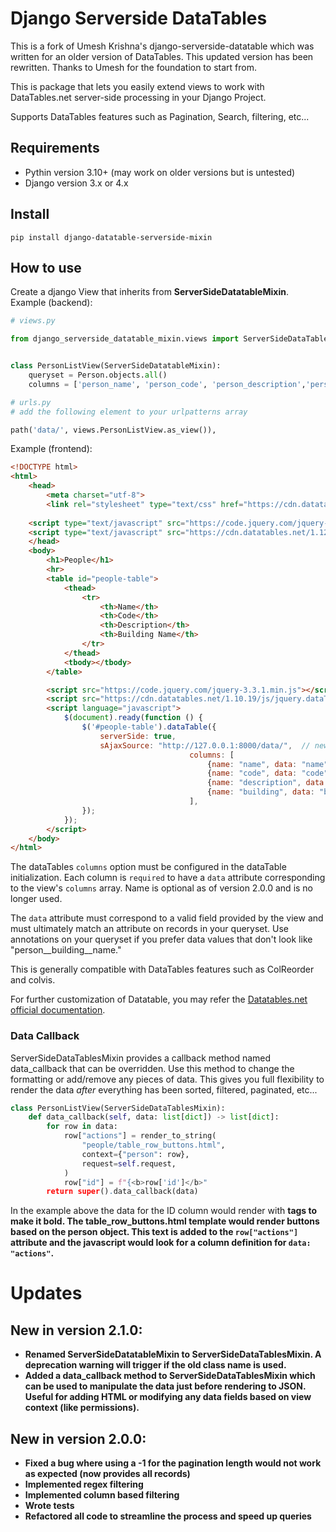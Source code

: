 # Django Serverside DataTables

This is a fork of Umesh Krishna's django-serverside-datatable which was written for an older version of DataTables. This updated version has been rewritten. Thanks to Umesh for the foundation to start from.

This is  package that lets you easily extend views to work with DataTables.net server-side processing in your Django Project.

Supports DataTables features such as Pagination, Search, filtering, etc...

## Requirements
- Pythin version 3.10+ (may work on older versions but is untested)
- Django version 3.x or 4.x

## Install

```
pip install django-datatable-serverside-mixin
```


## How to use

Create a django View that inherits from  **ServerSideDatatableMixin**.
Example (backend):

```python
# views.py

from django_serverside_datatable_mixin.views import ServerSideDataTablesMixin


class PersonListView(ServerSideDatatableMixin):
	queryset = Person.objects.all()
	columns = ['person_name', 'person_code', 'person_description','person__building__name']
```
```python
# urls.py
# add the following element to your urlpatterns array

path('data/', views.PersonListView.as_view()), 

```

Example (frontend):

```html
<!DOCTYPE html>
<html>
	<head>
		<meta charset="utf-8">
		<link rel="stylesheet" type="text/css" href="https://cdn.datatables.net/1.12.1/css/jquery.dataTables.min.css"/>
 
	<script type="text/javascript" src="https://code.jquery.com/jquery-3.6.0.min.js"></script>
	<script type="text/javascript" src="https://cdn.datatables.net/1.12.1/js/jquery.dataTables.min.js"></script>
	</head>
	<body>
		<h1>People</h1>
		<hr>
		<table id="people-table">
			<thead>
				<tr>
					<th>Name</th>
					<th>Code</th>
					<th>Description</th>
					<th>Building Name</th>
				</tr>
			</thead>
			<tbody></tbody>
		</table>

		<script src="https://code.jquery.com/jquery-3.3.1.min.js"></script>
		<script src="https://cdn.datatables.net/1.10.19/js/jquery.dataTables.min.js"></script>
		<script language="javascript">
			$(document).ready(function () {
				$('#people-table').dataTable({
					serverSide: true,
					sAjaxSource: "http://127.0.0.1:8000/data/",  // new url
                                        columns: [
                                            {name: "name", data: "name"},
                                            {name: "code", data: "code"},
                                            {name: "description", data: "description"},
                                            {name: "building", data: "building__name"},
                                        ],
				});
			});
		</script>
	</body>
</html>
```
The dataTables `columns` option must be configured in the dataTable initialization. Each column is `required` to have a `data` attribute corresponding to the view's `columns` array. Name is optional as of version 2.0.0 and is no longer used.

The `data` attribute must correspond to a valid field provided by the view and must ultimately match an attribute on records in your queryset. Use annotations on your queryset if you prefer data values that don't look like "person__building__name."

This is generally compatible with DataTables features such as ColReorder and colvis.

For further customization of Datatable, you may refer the [Datatables.net official documentation](https://datatables.net/manual/).

### Data Callback
ServerSideDataTablesMixin provides a callback method named data_callback that can be overridden. Use this method to change the formatting or add/remove any pieces of data. This gives you full flexibility to render the data *after* everything has been sorted, filtered, paginated, etc...


```python
class PersonListView(ServerSideDataTablesMixin):
	def data_callback(self, data: list[dict]) -> list[dict]:
		for row in data:
			row["actions"] = render_to_string(
				"people/table_row_buttons.html",
				context={"person": row},
				request=self.request,
			)
			row["id"] = f"{<b>row['id']</b>"
		return super().data_callback(data)
```

In the example above the data for the ID column would render with <b> tags to make it bold. The table_row_buttons.html template would render buttons based on the person object. This text is added to the `row["actions"]` attribute and the javascript would look for a column definition for `data: "actions"`.

# Updates
## New in version 2.1.0:
- Renamed ServerSideDatatableMixin to ServerSideDataTablesMixin. A deprecation warning will trigger if the old class name is used.
- Added a data_callback method to ServerSideDataTablesMixin which can be used to manipulate the data just before rendering to JSON. Useful for adding HTML or modifying any data fields based on view context (like permissions).
## New in version 2.0.0:
- Fixed a bug where using a -1 for the pagination length would not work as expected (now provides all records)
- Implemented regex filtering
- Implemented column based filtering
- Wrote tests
- Refactored all code to streamline the process and speed up queries
